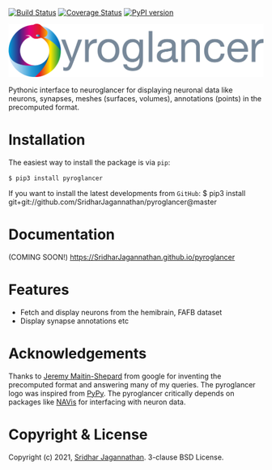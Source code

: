 [![Build Status](https://www.travis-ci.com/SridharJagannathan/pyroglancer.svg?branch=master)](https://www.travis-ci.com/SridharJagannathan/pyroglancer) [![Coverage Status](https://coveralls.io/repos/github/SridharJagannathan/pyroglancer/badge.svg?branch=master)](https://coveralls.io/github/SridharJagannathan/pyroglancer?branch=master) [![PyPI version](https://badge.fury.io/py/pyroglancer.svg)](https://badge.fury.io/py/pyroglancer)

![image](https://github.com/SridharJagannathan/pyroglancer/raw/master/docs/_static/pyroglancer_logo.png)

Pythonic interface to neuroglancer for displaying neuronal data like
neurons, synapses, meshes (surfaces, volumes), annotations (points) in
the precomputed format.

Installation
============

The easiest way to install the package is via `pip`:

    $ pip3 install pyroglancer

If you want to install the latest developments from `GitHub`:
    $ pip3 install git+git://github.com/SridharJagannathan/pyroglancer@master

Documentation
=============

(COMING SOON!) <https://SridharJagannathan.github.io/pyroglancer>

Features
========

-   Fetch and display neurons from the hemibrain, FAFB dataset
-   Display synapse annotations etc

Acknowledgements
================

Thanks to [Jeremy Maitin-Shepard](https://github.com/jbms) from google
for inventing the precomputed format and answering many of my queries. The pyroglancer
logo was inspired from [PyPy](https://www.pypy.org/). The pyroglancer critically depends on
packages like [NAVis](https://github.com/schlegelp/navis) for interfacing with neuron data.

Copyright & License
===================

Copyright (c) 2021, [Sridhar Jagannathan](https://github.com/SridharJagannathan).
3-clause BSD License.
